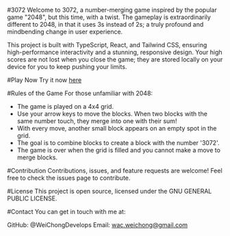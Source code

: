 #3072
Welcome to 3072, a number-merging game inspired by the popular game "2048", but this time, with a twist. The gameplay is extraordinarily different to 2048, in that it uses 3s instead of 2s; a truly profound and mindbending change in user experience.

This project is built with TypeScript, React, and Tailwind CSS, ensuring high-performance interactivity and a stunning, responsive design. Your high scores are not lost when you close the game; they are stored locally on your device for you to keep pushing your limits.

#Play Now
Try it now [here](https://3072.vercel.app/)

#Rules of the Game
For those unfamiliar with 2048:
- The game is played on a 4x4 grid.
- Use your arrow keys to move the blocks. When two blocks with the same number touch, they merge into one with their sum!
- With every move, another small block appears on an empty spot in the grid.
- The goal is to combine blocks to create a block with the number '3072'.
- The game is over when the grid is filled and you cannot make a move to merge blocks.

#Contribution
Contributions, issues, and feature requests are welcome! Feel free to check the issues page to contribute.

#License
This project is open source, licensed under the GNU GENERAL PUBLIC LICENSE.

#Contact
You can get in touch with me at:

GitHub: @WeiChongDevelops
Email: wac.weichong@gmail.com
